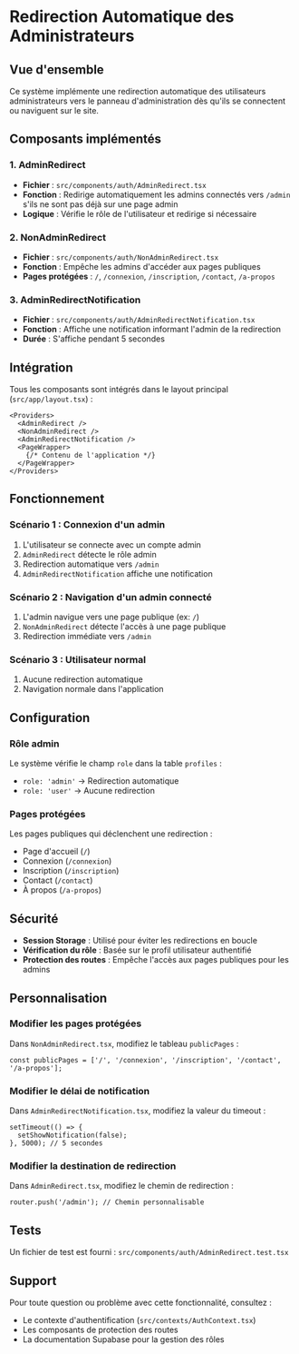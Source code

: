 # Redirection Automatique des Administrateurs

## Vue d'ensemble

Ce système implémente une redirection automatique des utilisateurs administrateurs vers le panneau d'administration dès qu'ils se connectent ou naviguent sur le site.

## Composants implémentés

### 1. AdminRedirect
- **Fichier** : `src/components/auth/AdminRedirect.tsx`
- **Fonction** : Redirige automatiquement les admins connectés vers `/admin` s'ils ne sont pas déjà sur une page admin
- **Logique** : Vérifie le rôle de l'utilisateur et redirige si nécessaire

### 2. NonAdminRedirect
- **Fichier** : `src/components/auth/NonAdminRedirect.tsx`
- **Fonction** : Empêche les admins d'accéder aux pages publiques
- **Pages protégées** : `/`, `/connexion`, `/inscription`, `/contact`, `/a-propos`

### 3. AdminRedirectNotification
- **Fichier** : `src/components/auth/AdminRedirectNotification.tsx`
- **Fonction** : Affiche une notification informant l'admin de la redirection
- **Durée** : S'affiche pendant 5 secondes

## Intégration

Tous les composants sont intégrés dans le layout principal (`src/app/layout.tsx`) :

```tsx
<Providers>
  <AdminRedirect />
  <NonAdminRedirect />
  <AdminRedirectNotification />
  <PageWrapper>
    {/* Contenu de l'application */}
  </PageWrapper>
</Providers>
```

## Fonctionnement

### Scénario 1 : Connexion d'un admin
1. L'utilisateur se connecte avec un compte admin
2. `AdminRedirect` détecte le rôle admin
3. Redirection automatique vers `/admin`
4. `AdminRedirectNotification` affiche une notification

### Scénario 2 : Navigation d'un admin connecté
1. L'admin navigue vers une page publique (ex: `/`)
2. `NonAdminRedirect` détecte l'accès à une page publique
3. Redirection immédiate vers `/admin`

### Scénario 3 : Utilisateur normal
1. Aucune redirection automatique
2. Navigation normale dans l'application

## Configuration

### Rôle admin
Le système vérifie le champ `role` dans la table `profiles` :
- `role: 'admin'` → Redirection automatique
- `role: 'user'` → Aucune redirection

### Pages protégées
Les pages publiques qui déclenchent une redirection :
- Page d'accueil (`/`)
- Connexion (`/connexion`)
- Inscription (`/inscription`)
- Contact (`/contact`)
- À propos (`/a-propos`)

## Sécurité

- **Session Storage** : Utilisé pour éviter les redirections en boucle
- **Vérification du rôle** : Basée sur le profil utilisateur authentifié
- **Protection des routes** : Empêche l'accès aux pages publiques pour les admins

## Personnalisation

### Modifier les pages protégées
Dans `NonAdminRedirect.tsx`, modifiez le tableau `publicPages` :

```tsx
const publicPages = ['/', '/connexion', '/inscription', '/contact', '/a-propos'];
```

### Modifier le délai de notification
Dans `AdminRedirectNotification.tsx`, modifiez la valeur du timeout :

```tsx
setTimeout(() => {
  setShowNotification(false);
}, 5000); // 5 secondes
```

### Modifier la destination de redirection
Dans `AdminRedirect.tsx`, modifiez le chemin de redirection :

```tsx
router.push('/admin'); // Chemin personnalisable
```

## Tests

Un fichier de test est fourni : `src/components/auth/AdminRedirect.test.tsx`

## Support

Pour toute question ou problème avec cette fonctionnalité, consultez :
- Le contexte d'authentification (`src/contexts/AuthContext.tsx`)
- Les composants de protection des routes
- La documentation Supabase pour la gestion des rôles
